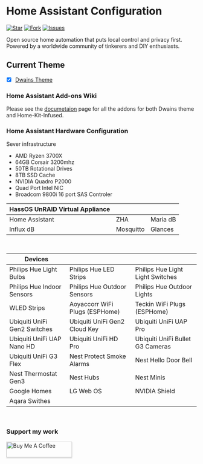 # Home Assistant Configuration

[![Star](https://img.shields.io/github/stars/noodlemctwoodle/homeassistant?style=plastic)](https://github.com/noodlemctwoodle/homeassistant/stargazers) 
[![Fork](https://img.shields.io/github/forks/noodlemctwoodle/homeassistant?style=plastic)](https://github.com/noodlemctwoodle/homeassistant/network/members)
[![Issues](https://img.shields.io/github/issues/noodlemctwoodle/homeassistant?style=plastic)](https://github.com/noodlemctwoodle/homeassistant/issues)

Open source home automation that puts local control and privacy first. Powered by a worldwide community of tinkerers and DIY enthusiasts.

## Current Theme
- [x] [Dwains Theme](https://github.com/dwainscheeren/lovelace-dwains-theme)


### Home Assistant Add-ons Wiki

Please see the [documetaion](https://noodlemctwoodle.github.io/homeassistant/) page for all the addons for both Dwains theme and Home-Kit-Infused.

### Home Assistant Hardware Configuration

Sever infrastructure 

- AMD Ryzen 3700X
- 64GB Corsair 3200mhz
- 50TB Rotational Drives
- 8TB SSD Cache
- NVIDIA Quadro P2000
- Quad Port Intel NIC
- Broadcom 9800i 16 port SAS Controler

| HassOS UnRAID Virtual Appliance | | |
|:---|:---|:---|
| Home Assistant | ZHA | Maria dB | 
| Influx dB | Mosquitto | Glances | ESPHome |

<br/>

| Devices | | | 
|---|---|---|
| Philips Hue Light Bulbs | Philips Hue LED Strips | Philips Hue Light Light Switches |
| Philips Hue Indoor Sensors | Philips Hue Outdoor Sensors | Philips Hue Outdoor Lights |
| WLED Strips | Aoyaccorr WiFi Plugs (ESPHome) | Teckin WiFi Plugs (ESPHome) | 
| Ubiquiti UniFi Gen2 Switches | Ubiquiti UniFi Gen2 Cloud Key | Ubiquiti UniFi UAP Pro |
| Ubiquiti UniFi UAP Nano HD | Ubiquiti UniFi HD Pro | Ubiquiti UniFi Bullet G3 Cameras
| Ubiquiti UniFi G3 Flex | Nest Protect Smoke Alarms | Nest Hello Door Bell | 
| Nest Thermostat Gen3 | Nest Hubs | Nest Minis
| Google Homes | LG Web OS | NVIDIA Shield |
| Aqara Swithes | |


<br/>


### Support my work

<a href="https://www.buymeacoffee.com/noodlemctwoodle" target="_blank"><img src="https://www.buymeacoffee.com/assets/img/custom_images/orange_img.png" alt="Buy Me A Coffee" style="height: 41px !important;width: 174px !important;box-shadow: 0px 3px 2px 0px rgba(190, 190, 190, 0.5) !important;-webkit-box-shadow: 0px 3px 2px 0px rgba(190, 190, 190, 0.5) !important;" ></a>
